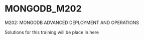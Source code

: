 # MONGODB_M202
M202: MONGODB ADVANCED DEPLOYMENT AND OPERATIONS

Solutions for this training will be place in here
